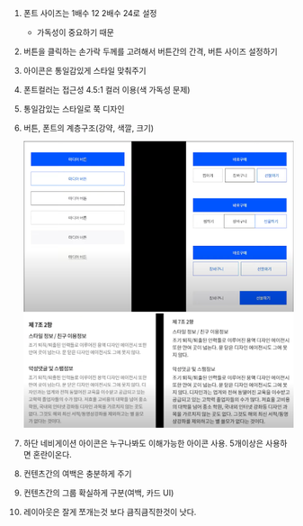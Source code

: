 1. 폰트 사이즈는 1배수 12 2배수 24로 설정

   * 가독성이 중요하기 때문

2.  버튼을 클릭하는 손가락 두께를 고려해서 버튼간의 간격, 버튼 사이즈 설정하기

3.  아이콘은 통일감있게 스타일 맞춰주기

4.  폰트컬러는 접근성 4.5:1 컬러 이용(색 가독성 문제)

5.  통일감있는 스타일로 쭉 디자인

6. 버튼, 폰트의 계층구조(강약, 색깔, 크기)

   ![image-20220623021511627](MobileDesign.assets/image-20220623021511627.png)![image-20220623021612672](MobileDesign.assets/image-20220623021612672.png)

7. 하단 네비게이션 아이콘은 누구나봐도 이해가능한 아이콘 사용. 5개이상은 사용하면 혼란이온다.
8. 컨텐츠간의 여백은 충분하게 주기
9. 컨텐츠간의 그룹 확실하게 구분(여백, 카드 UI)
10. 레이아웃은 잘게 쪼개는것 보다 큼직큼직한것이 낫다.    